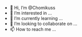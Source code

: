 - 👋 Hi, I’m @Chomikuss
- 👀 I’m interested in ...
- 🌱 I’m currently learning ...
- 💞️ I’m looking to collaborate on ...
- 📫 How to reach me ...

<!---
Chomikuss/Chomikuss is a ✨ special ✨ repository because its `README.md` (this file) appears on your GitHub profile.
You can click the Preview link to take a look at your changes.
--->
